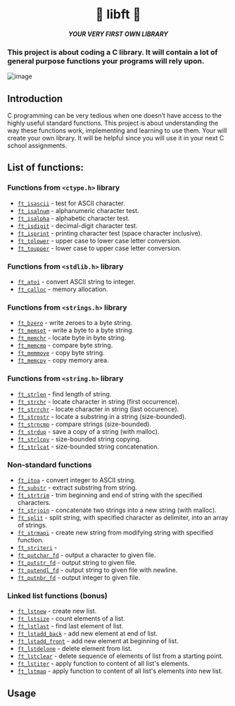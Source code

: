 <h1 align="center">
	📖 libft 📖
</h1>

<p align="center">
	<b><i>YOUR VERY FIRST OWN LIBRARY</i></b><br>
</p>

### This project is about coding a C library. It will contain a lot of general purpose functions your programs will rely upon.

![image](https://github.com/manettifabrizio/42cursus_srcs/blob/main/images/libft.gif)

## Introduction

C programming can be very tedious when one doesn’t have access to the highly useful
standard functions. This project is about understanding the way these functions work,
implementing and learning to use them. Your will create your own library. It will be
helpful since you will use it in your next C school assignments.

## List of functions:

### Functions from `<ctype.h>` library

* [`ft_isascii`](srcs/ft_isascii.c)			- test for ASCII character.
* [`ft_isalnum`](srcs/ft_isalnum.c)			- alphanumeric character test.
* [`ft_isalpha`](srcs/ft_isalpha.c)			- alphabetic character test.
* [`ft_isdigit`](srcs/ft_isdigit.c)			- decimal-digit character test.
* [`ft_isprint`](srcs/ft_isprint.c)			- printing character test (space character inclusive).
* [`ft_tolower`](srcs/ft_tolower.c)			- upper case to lower case letter conversion.
* [`ft_toupper`](srcs/ft_toupper.c)			- lower case to upper case letter conversion.

### Functions from `<stdlib.h>` library

* [`ft_atoi`](srcs/ft_atoi.c)		- convert ASCII string to integer.
* [`ft_calloc`](srcs/ft_calloc.c)	- memory allocation.

### Functions from `<strings.h>` library

* [`ft_bzero`](srcs/ft_bzero.c)		- write zeroes to a byte string.
* [`ft_memset`](srcs/ft_memset.c)		- write a byte to a byte string.
* [`ft_memchr`](srcs/ft_memchr.c)		- locate byte in byte string.
* [`ft_memcmp`](srcs/ft_memcmp.c)		- compare byte string.
* [`ft_memmove`](srcs/ft_memmove.c)	- copy byte string.
* [`ft_memcpy`](srcs/ft_memcpy.c)		- copy memory area.

### Functions from `<string.h>` library

* [`ft_strlen`](srcs/ft_strlen.c)				- find length of string.
* [`ft_strchr`](srcs/ft_strchr.c)				- locate character in string (first occurrence).
* [`ft_strrchr`](srcs/ft_strrchr.c)			- locate character in string (last occurence).
* [`ft_strnstr`](srcs/ft_strnstr.c)			- locate a substring in a string (size-bounded).
* [`ft_strncmp`](srcs/ft_strncmp.c) 			- compare strings (size-bounded).
* [`ft_strdup`](srcs/ft_strdup.c)				- save a copy of a string (with malloc).
* [`ft_strlcpy`](srcs/ft_strlcpy.c)			- size-bounded string copying.
* [`ft_strlcat`](srcs/ft_strlcat.c)			- size-bounded string concatenation.

### Non-standard functions

* [`ft_itoa`](srcs/ft_itoa.c)					- convert integer to ASCII string.
* [`ft_substr`](srcs/ft_substr.c)				- extract substring from string.
* [`ft_strtrim`](srcs/ft_strtrim.c)			- trim beginning and end of string with the specified characters.
* [`ft_strjoin`](srcs/ft_strjoin.c)			- concatenate two strings into a new string (with malloc).
* [`ft_split`](srcs/ft_split.c)				- split string, with specified character as delimiter, into an array of strings.
* [`ft_strmapi`](srcs/ft_strmapi.c)			- create new string from modifying string with specified function.
* [`ft_striteri`](srcs/ft_striteri.c)			- 
* [`ft_putchar_fd`](srcs/ft_putchar_fd.c)		- output a character to given file.
* [`ft_putstr_fd`](srcs/ft_putstr_fd.c)		- output string to given file.
* [`ft_putendl_fd`](srcs/ft_putendl_fd.c)		- output string to given file with newline.
* [`ft_putnbr_fd`](srcs/ft_putnbr_fd.c)		- output integer to given file.

### Linked list functions (bonus)

* [`ft_lstnew`](srcs_bonus/ft_lstnew.c)				- create new list.
* [`ft_lstsize`](srcs_bonus/ft_lstsize.c)			- count elements of a list.
* [`ft_lstlast`](srcs_bonus/ft_lstlast.c)			- find last element of list.
* [`ft_lstadd_back`](srcs_bonus/ft_lstadd_back.c)	- add new element at end of list.
* [`ft_lstadd_front`](srcs_bonus/ft_lstadd_front.c)	- add new element at beginning of list.
* [`ft_lstdelone`](srcs_bonus/ft_lstdelone.c)		- delete element from list.
* [`ft_lstclear`](srcs_bonus/ft_lstclear.c)			- delete sequence of elements of list from a starting point.
* [`ft_lstiter`](srcs_bonus/ft_lstiter.c)			- apply function to content of all list's elements.
* [`ft_lstmap`](srcs_bonus/ft_lstmap.c)				- apply function to content of all list's elements into new list.

## Usage
